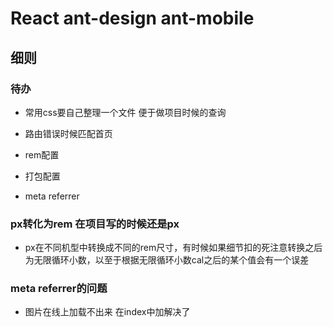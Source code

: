 # React ant-design ant-mobile

## 细则

### 待办

- 常用css要自己整理一个文件 便于做项目时候的查询

- 路由错误时候匹配首页

- rem配置

- 打包配置

- meta referrer

### px转化为rem 在项目写的时候还是px

- px在不同机型中转换成不同的rem尺寸，有时候如果细节扣的死注意转换之后为无限循环小数，以至于根据无限循环小数cal之后的某个值会有一个误差

### meta referrer的问题

- 图片在线上加载不出来 在index中加<meta name="referrer" content="no-referrer">解决了

